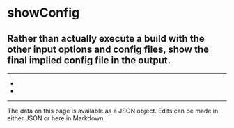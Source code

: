 <!-- Important! Do not modify comment blocks. They are necessary for the transformer to work properly -->

<!-- title -->
# showConfig

<!-- shortDescription -->
Rather than actually execute a build with the other input options and config files, show the final implied config file in the output.
---

<!-- extendedDescription -->

---

<!-- references -->
- []()
- []()
---

<!-- footer -->
The data on this page is available as a JSON object. Edits can be made in either JSON or here in Markdown.
